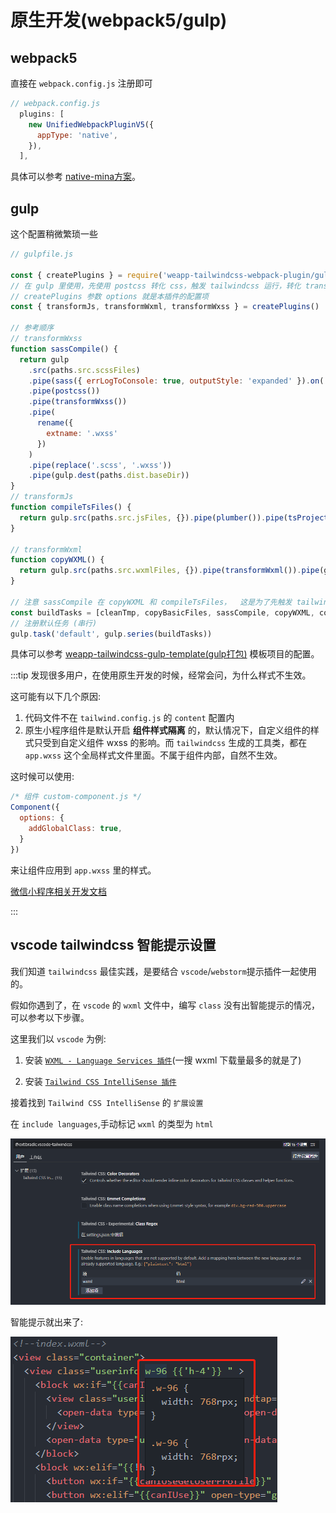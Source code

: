 # 原生开发(webpack5/gulp)

## webpack5

直接在 `webpack.config.js` 注册即可

```js
// webpack.config.js
  plugins: [
    new UnifiedWebpackPluginV5({
      appType: 'native',
    }),
  ],
```

具体可以参考 [native-mina方案](https://github.com/sonofmagic/weapp-tailwindcss-webpack-plugin/tree/main/demo/native-mina)。

## gulp

这个配置稍微繁琐一些

```js
// gulpfile.js

const { createPlugins } = require('weapp-tailwindcss-webpack-plugin/gulp')
// 在 gulp 里使用，先使用 postcss 转化 css，触发 tailwindcss 运行，转化 transformWxss，然后再 transformJs, transformWxml
// createPlugins 参数 options 就是本插件的配置项
const { transformJs, transformWxml, transformWxss } = createPlugins()

// 参考顺序
// transformWxss
function sassCompile() {
  return gulp
    .src(paths.src.scssFiles)
    .pipe(sass({ errLogToConsole: true, outputStyle: 'expanded' }).on('error', sass.logError))
    .pipe(postcss())
    .pipe(transformWxss())
    .pipe(
      rename({
        extname: '.wxss'
      })
    )
    .pipe(replace('.scss', '.wxss'))
    .pipe(gulp.dest(paths.dist.baseDir))
}
// transformJs
function compileTsFiles() {
  return gulp.src(paths.src.jsFiles, {}).pipe(plumber()).pipe(tsProject()).pipe(transformJs()).pipe(gulp.dest(paths.dist.baseDir))
}

// transformWxml
function copyWXML() {
  return gulp.src(paths.src.wxmlFiles, {}).pipe(transformWxml()).pipe(gulp.dest(paths.dist.baseDir))
}

// 注意 sassCompile 在 copyWXML 和 compileTsFiles，  这是为了先触发 tailwindcss 处理，从而在运行时获取到上下文
const buildTasks = [cleanTmp, copyBasicFiles, sassCompile, copyWXML, compileTsFiles]
// 注册默认任务 (串行)
gulp.task('default', gulp.series(buildTasks))
```

具体可以参考 [weapp-tailwindcss-gulp-template(gulp打包)](https://github.com/sonofmagic/weapp-tailwindcss-webpack-plugin/tree/main/demo/gulp-app) 模板项目的配置。

:::tip
发现很多用户，在使用原生开发的时候，经常会问，为什么样式不生效。

这可能有以下几个原因:

1. 代码文件不在 `tailwind.config.js` 的 `content` 配置内
2. 原生小程序组件是默认开启 **组件样式隔离** 的，默认情况下，自定义组件的样式只受到自定义组件 wxss 的影响。而 `tailwindcss` 生成的工具类，都在 `app.wxss` 这个全局样式文件里面。不属于组件内部，自然不生效。

这时候可以使用:

```js
/* 组件 custom-component.js */
Component({
  options: {
    addGlobalClass: true,
  }
})
```

来让组件应用到 `app.wxss` 里的样式。

[微信小程序相关开发文档](https://developers.weixin.qq.com/miniprogram/dev/framework/custom-component/wxml-wxss.html#%E7%BB%84%E4%BB%B6%E6%A0%B7%E5%BC%8F%E9%9A%94%E7%A6%BB)

:::

## vscode tailwindcss 智能提示设置

我们知道 `tailwindcss` 最佳实践，是要结合 `vscode`/`webstorm`提示插件一起使用的。

假如你遇到了，在 `vscode` 的 `wxml` 文件中，编写 `class` 没有出智能提示的情况，可以参考以下步骤。

这里我们以 `vscode` 为例:

1. 安装 [`WXML - Language Services 插件`](https://marketplace.visualstudio.com/items?itemName=qiu8310.minapp-vscode)(一搜 wxml 下载量最多的就是了)

2. 安装 [`Tailwind CSS IntelliSense 插件`](https://marketplace.visualstudio.com/items?itemName=bradlc.vscode-tailwindcss)

接着找到 `Tailwind CSS IntelliSense` 的 `扩展设置`

在 `include languages`,手动标记 `wxml` 的类型为 `html`

![如图所示](./img/vscode-setting.png)

智能提示就出来了:

![智能提示](./img/wxml-i.png)
